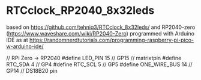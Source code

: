 # RTCclock_RP2040_8x32leds
based on https://github.com/tehniq3/RTCclock_8x32leds/ and RP2040-zero (https://www.waveshare.com/wiki/RP2040-Zero) programmed with Arduino IDE as at https://randomnerdtutorials.com/programming-raspberry-pi-pico-w-arduino-ide/ 

// RPi Zero -> RP2040
#define LED_PIN 15      // GP15 // matrixtpin
#define RTC_SDA 4       // GP4
#define RTC_SCL 5       // GP5
#define ONE_WIRE_BUS 14 // GP14 // DS18B20 pin
